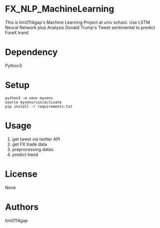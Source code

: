 # FX_NLP_MachineLearning
This is tim0114gap's Machine Learning Project at univ school.
Use LSTM Neural Network plus Analysis Donald Trump's Tweet sentimental to predict ForeX trand



# Dependency
Python3

# Setup
```
python3 -m venv myvenv
source myvenv/vin/activate
pip install -r requirements.txt
```
# Usage
1. get tweet via twitter API
2. get FX trade data
3. preprocessing datas
4. predict trend

# License
None

# Authors
tim0114gap
